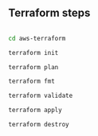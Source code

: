 ## Terraform steps

```bash 

cd aws-terraform 

terraform init

terraform plan

terraform fmt

terraform validate

terraform apply 

terraform destroy

```


